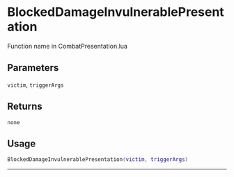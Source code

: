 # BlockedDamageInvulnerablePresentation
Function name in CombatPresentation.lua
## Parameters
`victim`, `triggerArgs`
## Returns
`none`
## Usage
```lua
BlockedDamageInvulnerablePresentation(victim, triggerArgs)
```
---
